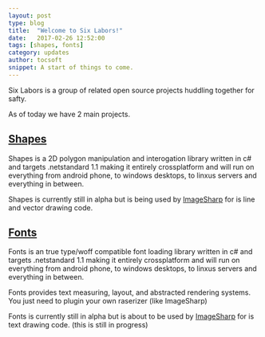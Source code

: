 ```yaml
---
layout: post
type: blog
title:  "Welcome to Six Labors!"
date:   2017-02-26 12:52:00
tags: [shapes, fonts]
category: updates
author: tocsoft
snippet: A start of things to come.
---
```


Six Labors is a group of related open source projects huddling together for safty.

As of today we have 2 main projects.

## [Shapes](http://shapes.sixlabors.com/)

Shapes is a 2D polygon manipulation and interogation library written in c# and targets .netstandard 1.1 making it entirely crossplatform and will run on everything from android phone, to windows desktops, to linxus servers and everything in between. 

Shapes is currently still in alpha but is being used by [ImageSharp][imagesharp]  for is line and vector drawing code.


## [Fonts](http://fonts.sixlabors.com/)

Fonts is an true type/woff compatible font loading library written in c# and targets .netstandard 1.1 making it entirely crossplatform and will run on everything from android phone, to windows desktops, to linxus servers and everything in between. 

Fonts provides text measuring, layout, and abstracted rendering systems. You just need to plugin your own raserizer (like ImageSharp)

Fonts is currently still in alpha but is about to be used by [ImageSharp][imagesharp] for is text drawing code. (this is still in progress)


[imagesharp]: https://github.com/jimBobSquarePants/ImageSharp "ImageSharp"
